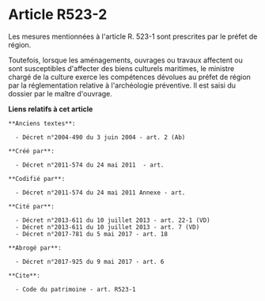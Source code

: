 # Article R523-2

Les mesures mentionnées à l'article R. 523-1 sont prescrites par le préfet de région. 

Toutefois, lorsque les aménagements, ouvrages ou travaux affectent ou sont susceptibles d'affecter des biens culturels
maritimes, le ministre chargé de la culture exerce les compétences dévolues au préfet de région par la réglementation
relative à l'archéologie préventive. Il est saisi du dossier par le maître d'ouvrage.

**Liens relatifs à cet article**

	**Anciens textes**:

	  - Décret n°2004-490 du 3 juin 2004 - art. 2 (Ab)

	**Créé par**:

	  - Décret n°2011-574 du 24 mai 2011  - art.

	**Codifié par**:

	  - Décret n°2011-574 du 24 mai 2011 Annexe - art.

	**Cité par**:

	  - Décret n°2013-611 du 10 juillet 2013 - art. 22-1 (VD)
	  - Décret n°2013-611 du 10 juillet 2013 - art. 7 (VD)
	  - Décret n°2017-781 du 5 mai 2017 - art. 18

	**Abrogé par**:

	  - Décret n°2017-925 du 9 mai 2017 - art. 6

	**Cite**:

	  - Code du patrimoine - art. R523-1
